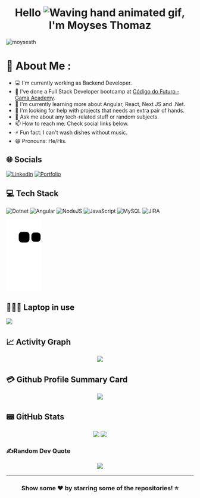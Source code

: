 <h1 align="center"> Hello <img src="https://raw.githubusercontent.com/nixin72/nixin72/master/wave.gif" 
         alt="Waving hand animated gif"
         height="45"
         width="45" />, I'm Moyses Thomaz</h1>

<p align="left"> <img src="https://komarev.com/ghpvc/?username=moysesth&label=Views&color=blue&style=plastic&style=for-the-badge" alt="moysesth" /> </p>

# 💫 About Me :
- 💻 I'm currently working as Backend Developer.
- 🎯 I've done a Full Stack Developer bootcamp at [Código do Futuro - Gama Academy](https://codigodofuturo.corporate.gama.academy/).
- 🌱 I'm currently learning more about Angular, React, Next JS and .Net.
- 🤔 I'm looking for help with projects that needs an extra pair of hands.
- 💬 Ask me about any tech-related stuff or random subjects.
- 📫 How to reach me: Check social links below.
- ⚡ Fun fact: I can't wash dishes without music.
- 😄 Pronouns: He/His.
<!-- - 👨‍💻 Check out my personal portfolio: -->

## 🌐 Socials
[![LinkedIn](https://img.shields.io/badge/LinkedIn-0077B5?style=for-the-badge&logo=linkedin&logoColor=white)](https://linkedin.com/in/moysesthomaz) [![Portfolio](https://img.shields.io/badge/portfolio-12100E?style=for-the-badge&logo=github&logoColor=white)](https://moysesth.github.io/portfolio/)  
<!-- [![Instagram](https://img.shields.io/badge/Instagram-E4405F?style=for-the-badge&logo=instagram&logoColor=white)](https://instagram.com/moytath)   -->

## 💻 Tech Stack
![Dotnet](https://img.shields.io/badge/.NET-5C2D91?style=for-the-badge&logo=.net&logoColor=white) ![Angular](https://img.shields.io/badge/angular-%23DD0031.svg?style=for-the-badge&logo=angular&logoColor=white) ![NodeJS](https://img.shields.io/badge/node.js-6DA55F?style=for-the-badge&logo=node.js&logoColor=white) ![JavaScript](https://img.shields.io/badge/javascript-%23323330.svg?style=for-the-badge&logo=javascript&logoColor=%23F7DF1E) ![MySQL](https://img.shields.io/badge/MySQL-00000F?style=for-the-badge&logo=mysql&logoColor=white) ![JIRA](https://img.shields.io/badge/Jira-0052CC?style=for-the-badge&logo=Jira&logoColor=white) 	 

![snake animation](https://github.com/moysesth/moysesth/blob/output/github-contribution-grid-snake2.svg)


## 👨🏻‍💻 Laptop in use
<img src="https://img.shields.io/badge/Apple-MacBook_Air_M2-999999?style=for-the-badge&logo=apple&logoColor=white"/>


## 📈 Activity Graph
<p align="center">
	<img src="https://github-readme-activity-graph.vercel.app/graph?username=moysesth&theme=github"/>
</p>

## 💳 Github Profile Summary Card
<p align="center">
  <img src="https://github-profile-summary-cards.vercel.app/api/cards/profile-details?username=moysesth&theme=moonlight"/>
</p>

## 📟 GitHub Stats
<p align="center">
	<img width="48%" src="https://github-readme-stats.vercel.app/api?username=moysesth&show_icons=true&theme=onedark" />
	<img width="48%" src="https://github-readme-streak-stats.herokuapp.com/?user=moysesth&theme=onedark" />
</p>

### ✍️Random Dev Quote

<div align="center">

![](https://quotes-github-readme.vercel.app/api?type=horizontal&theme=dark)

</div>

---

<div align="center">

### Show some ❤️ by starring some of the repositories! ⭐

</div>
